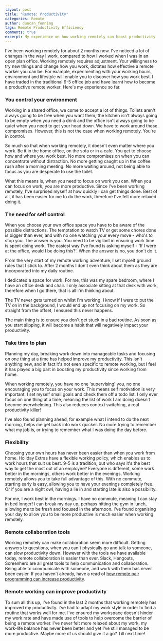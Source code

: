 ```yaml
---
layout: post
title: "Remote: Productivity"
categories: Remote
author: duncan_fenning
tags: Remote Productivity Efficiency
comments: true
excerpt: My experience on how working remotely can boost productivity
---
```


I've been working remotely for about 2 months now. I've noticed a lot of changes in the way I work, compared to how I worked when I was in an open plan office. Working remotely requires adjustment. Your willingness to try new things and change how you work, dictates how effective a remote worker you can be. For example, experimenting with your working hours, environment and lifestyle will enable you to discover how you work best.
I have traded in the traditional 9-5 office job and have learnt how to become a productive remote worker. Here's my experience so far.

### You control your environment

Working in a shared office, we come to accept a lot of things. Toilets aren't always going to be free when you want them, the kitchen isn't always going to be empty when you need a drink and the office isn't always going to be quiet when you need to get your head down. We have to work around these compromises. However, this is not the case when working remotely. You're in control.

So much so that when working remotely, it doesn't even matter where you work. Be it in the home office, on the sofa or in a cafe. You get to choose how and where you work best. No more compromises on when you can concentrate without distraction. No more getting caught up in the coffee rush after a morning meeting. No more waiting around, not being able to focus as you are desperate to use the toilet.

What this means is, when you need to focus on work you can. When you can focus on work, you are more productive. Since I've been working remotely, I've surprised myself at how quickly I can get things done. Best of all, it has been easier for me to do the work, therefore I've felt more relaxed doing it.

### The need for self control

When you choose your own office space you have to be aware of the possible distractions. The temptation to watch TV or get some chores done is bigger than ever, and with no one watching your every move - who's to stop you. The answer is you. You need to be vigilant in ensuring work time is spent doing work. The easiest way I've found is asking myself - 'If I were at the office, would I be doing this?'. When the answer is no, you don't do it.

From the very start of my remote working adventure, I set myself ground rules that I stick to. After 2 months I don't even think about them as they are incorporated into my daily routine.

I dedicated a space for work. For me, this was my spare bedroom, where I have an office desk and chair. I only associate sitting at that desk with work, therefore when I go there, that is all I'm thinking about.

The TV never gets turned on whilst I'm working. I know if I were to put the TV on in the background, I would end up not focusing on my work. So straight from the offset, I ensured this never happens.

The main thing is to ensure you don't get stuck in a bad routine. As soon as you start slipping, it will become a habit that will negatively impact your productivity.

### Take time to plan

Planning my day, breaking work down into manageable tasks and focusing on one thing at a time has helped improve my productivity. This isn't anything new, and in fact it's not even specific to remote working, but I feel it has played a big part in boosting my productivity since working from home.

When working remotely, you have no one 'supervising' you, no one encouraging you to focus on your work. This means self motivation is very important. I set myself small goals and check them off a todo list. I only ever focus on one thing at a time, meaning the list of work I am doing doesn't become overwhelming. This also reduces context switching, a real productivity killer!

I've also found planning ahead, for example what I intend to do the next morning, helps me get back into work quicker. No more trying to remember what my job is, or trying to remember what I was doing the day before.

### Flexibility

Choosing your own hours has never been easier than when you work from home. Holiday Extras have a flexible working policy, which enables us to work hours that suit us best. 9-5 is a tradition, but who says it's the best way to get the most out of an employee? Everyone is different, some work better in the mornings, others work better in the evenings. Working remotely allows you to take full advantage of this. With no commute, starting early is easy, allowing you to have your evenings completely free. Or if you are a night owl, having a lie in and starting late is also a possibility.

For me, I work best in the mornings. I have no commute, meaning I can stay in bed longer! I can break my day up, perhaps hitting the gym in lunch, allowing me to be fresh and focused in the afternoon. I've found organising your day to allow you to be more productive is much easier when working remotely.

### Remote collaboration tools

Working remotely can make collaboration seem more difficult. Getting answers to questions, when you can't physically go and talk to someone, can slow productivity down. However with the tools we have available today, remote collaboration is easier than ever. Slack, Hangouts, Screenhero are all great tools to help communication and collaboration. Being able to communicate with someone, and work with them has never been easier. If you haven't already, have a read of [how remote pair programming can increase productivity](http://tech.holidayextras.co.uk/programming,/pair/remote/working/2016/05/10/remote-pair-programming/).

### Remote working can improve productivity

To sum all this up, I've found in the last 2 months that working remotely has improved my productivity. I've had to adapt my work style in order to find a routine that works well for me. I've ensured my workspace doesn't hinder my work rate and have made use of tools to help overcome the barrier of being a remote worker. I've never felt more relaxed about my work, my work-life balance has never been better and yet I've still managed to be more productive. Maybe more of us should give it a go? Till next time!

